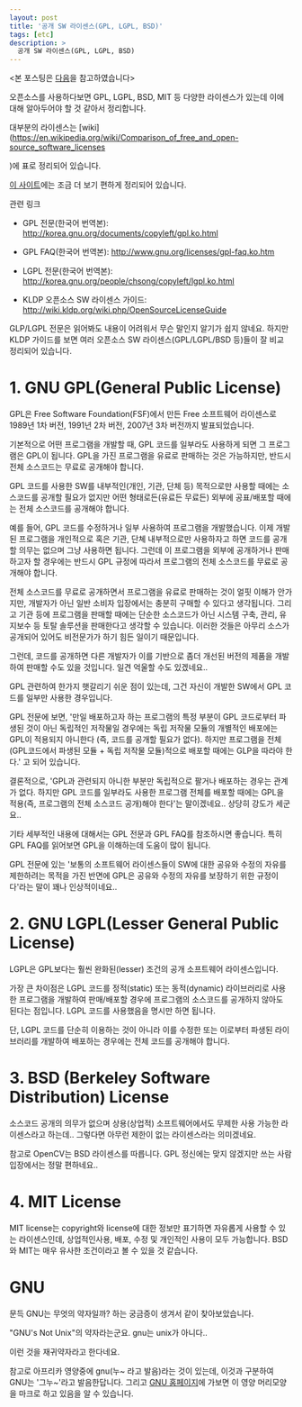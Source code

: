 ```yaml
---
layout: post
title: '공개 SW 라이센스(GPL, LGPL, BSD)'
tags: [etc]
description: >
  공개 SW 라이센스(GPL, LGPL, BSD)
---
```


<본 포스팅은 [다음](http://darkpgmr.tistory.com/89)을 참고하였습니다>

오픈소스를 사용하다보면 GPL, LGPL, BSD, MIT 등 다양한 라이센스가 있는데 이에 대해 알아두어야 할 것 같아서 정리합니다.

대부분의 라이센스는 [wiki](https://en.wikipedia.org/wiki/Comparison_of_free_and_open-source_software_licenses

)에 표로 정리되어 있습니다.

[이 사이트](https://choosealicense.com/licenses/)에는 조금 더 보기 편하게 정리되어 있습니다.

관련 링크

* GPL 전문(한국어 번역본): <http://korea.gnu.org/documents/copyleft/gpl.ko.html>

* GPL FAQ(한국어 번역본): <http://www.gnu.org/licenses/gpl-faq.ko.htm>

* LGPL 전문(한국어 번역본): <http://korea.gnu.org/people/chsong/copyleft/lgpl.ko.html>

* KLDP 오픈소스 SW 라이센스 가이드: <http://wiki.kldp.org/wiki.php/OpenSourceLicenseGuide>

GLP/LGPL 전문은 읽어봐도 내용이 어려워서 무슨 말인지 알기가 쉽지 않네요. 하지만 KLDP 가이드를 보면 여러 오픈소스 SW 라이센스(GPL/LGPL/BSD 등)들이 잘 비교 정리되어 있습니다.

# 1. GNU GPL(General Public License)

GPL은 Free Software Foundation(FSF)에서 만든 Free 소프트웨어 라이센스로 1989년 1차 버전, 1991년 2차 버전, 2007년 3차 버전까지 발표되었습니다.

기본적으로 어떤 프로그램을 개발할 때, GPL 코드를 일부라도 사용하게 되면 그 프로그램은 GPL이 됩니다. GPL을 가진 프로그램을 유료로 판매하는 것은 가능하지만, 반드시 전체 소스코드는 무료로 공개해야 합니다.

GPL 코드를 사용한 SW를 내부적인(개인, 기관, 단체 등) 목적으로만 사용할 때에는 소스코드를 공개할 필요가 없지만 어떤 형태로든(유료든 무료든) 외부에 공표/배포할 때에는 전체 소스코드를 공개해야 합니다.

예를 들어, GPL 코드를 수정하거나 일부 사용하여 프로그램을 개발했습니다. 이제 개발된 프로그램을 개인적으로 혹은 기관, 단쳬 내부적으로만 사용하자고 하면 코드를 공개할 의무는 없으며 그냥 사용하면 됩니다. 그런데 이 프로그램을 외부에 공개하거나 판매하고자 할 경우에는 반드시 GPL 규정에 따라서 프로그램의 전체 소스코드를 무료로 공개해야 합니다.

전체 소스코드를 무료로 공개하면서 프로그램을 유료로 판매하는 것이 얼핏 이해가 안가지만, 개발자가 아닌 일반 소비자 입장에서는 충분히 구매할 수 있다고 생각됩니다. 그리고 기관 등에 프로그램을 판매할 때에는 단순한 소스코드가 아닌 시스템 구축, 관리, 유지보수 등 토탈 솔루션을 판매한다고 생각할 수 있습니다. 이러한 것들은 아무리 소스가 공개되어 있어도 비전문가가 하기 힘든 일이기 때문입니다.

그런데, 코드를 공개하면 다른 개발자가 이를 기반으로 좀더 개선된 버전의 제품을 개발하여 판매할 수도 있을 것입니다. 일견 억울할 수도 있겠네요..

GPL 관련하여 한가지 햇갈리기 쉬운 점이 있는데, 그건 자신이 개발한 SW에서 GPL 코드를 일부만 사용한 경우입니다.

GPL 전문에 보면, '만일 배포하고자 하는 프로그램의 특정 부분이 GPL 코드로부터 파생된 것이 아닌 독립적인 저작물일 경우에는 독립 저작물 모듈의 개별적인 배포에는 GPL이 적용되지 아니한다 (즉, 코드를 공개할 필요가 없다). 하지만 프로그램을 전체(GPL코드에서 파생된 모듈 + 독립 저작물 모듈)적으로 배포할 때에는 GLP을 따라야 한다.' 고 되어 있습니다.

결론적으로, 'GPL과 관련되지 아니한 부분만 독립적으로 팔거나 배포하는 경우는 관계가 없다. 하지만 GPL 코드를 일부라도 사용한 프로그램 전체를 배포할 때에는 GPL을 적용(즉, 프로그램의 전체 소스코드 공개)해야 한다'는 말이겠네요.. 상당히 강도가 세군요..

기타 세부적인 내용에 대해서는 GPL 전문과 GPL FAQ를 참조하시면 좋습니다. 특히 GPL FAQ를 읽어보면 GPL을 이해하는데 도움이 많이 됩니다.

GPL 전문에 있는 '보통의 소프트웨어 라이센스들이 SW에 대한 공유와 수정의 자유를 제한하려는 목적을 가진 반면에 GPL은 공유와 수정의 자유를 보장하기 위한 규정이다'라는 말이 꽤나 인상적이네요..

# 2. GNU LGPL(Lesser General Public License)

LGPL은 GPL보다는 훨씬 완화된(lesser) 조건의 공개 소프트웨어 라이센스입니다.

가장 큰 차이점은 LGPL 코드를 정적(static) 또는 동적(dynamic) 라이브러리로 사용한 프로그램을 개발하여 판매/배포할 경우에 프로그램의 소스코드를 공개하지 않아도 된다는 점입니다. LGPL 코드를 사용했음을 명시만 하면 됩니다.

단, LGPL 코드를 단순히 이용하는 것이 아니라 이를 수정한 또는 이로부터 파생된 라이브러리를 개발하여 배포하는 경우에는 전체 코드를 공개해야 합니다.

# 3. BSD (Berkeley Software Distribution) License

소스코드 공개의 의무가 없으며 상용(상업적) 소프트웨어에서도 무제한 사용 가능한 라이센스라고 하는데.. 그렇다면 아무런 제한이 없는 라이센스라는 의미겠네요.

참고로 OpenCV는 BSD 라이센스를 따릅니다. GPL 정신에는 맞지 않겠지만 쓰는 사람 입장에서는 정말 편하네요..

# 4. MIT License

MIT license는 copyright와 license에 대한 정보만 표기하면 자유롭게 사용할 수 있는 라이센스인데, 상업적인사용, 배포, 수정 및 개인적인 사용이 모두 가능합니다. BSD와 MIT는 매우 유사한 조건이라고 볼 수 있을 것 같습니다.

# GNU

문득 GNU는 무엇의 약자일까? 하는 궁금증이 생겨서 같이 찾아보았습니다.

"GNU's Not Unix"의 약자라는군요. gnu는 unix가 아니다..

이런 것을 재귀약자라고 한다네요.

참고로 아프리카 영양중에 gnu(누~ 라고 발음)라는 것이 있는데, 이것과 구분하여 GNU는 '그누~'라고 발음한답니다. 그리고 [GNU 홈페이지](http://www.gnu.org/)에 가보면 이 영양 머리모양을 마크로 하고 있음을 알 수 있습니다.
